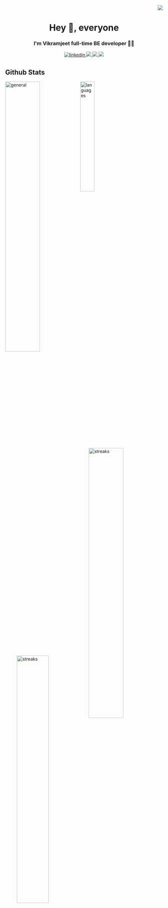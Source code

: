 <div  align="right">
   <img  src="https://komarev.com/ghpvc/?username=svikramjeet&color=lightgrey"/>
</div>
<h1  align="center">Hey 👋, everyone</h1>
<h3  align="center">I'm Vikramjeet full-time BE developer 👨‍💻 </h3>
<div  align="center"  width="100%"  >
   <a href="https://www.linkedin.com/in/svikramjeet" target="_blank">
    <img src="https://img.shields.io/badge/LinkedIn-0077B5?style=for-the-badge&logo=linkedin&logoColor=white" alt="linkedin" style="margin-bottom: 5px;" />
   </a>
   <a href="https://stackoverflow.com/users/7302526/svikramjeet" target="_blank" >
    <img src="https://img.shields.io/badge/stackoverflow-CC2100?style=for-the-badge&logo=stackoverflow&logoColor=grey" />
   </a>
   <a href="https://svikramjeet.blogspot.com" target="_blank" >
    <img src="https://img.shields.io/badge/blogger-000?style=for-the-badge&logo=blogger&logoColor=white" />
   </a>
   <a href="https://www.twitter.com/svikramjeet" target="_blank" class="twitter">
    <img src="https://img.shields.io/badge/twitter-2CA5E0?style=for-the-badge&logo=twitter&logoColor=white"/>
   </a>  
</div>
</div>
<h2  align="left">Github Stats</h2>
<img  align="left"  width="47%"  src="https://github-readme-stats.vercel.app/api?username=svikramjeet&show_icons=true&count_private=true"  alt="general"  />
<img align="center" width="30%" src="https://github-readme-stats.vercel.app/api/top-langs/?username=svikramjeet&langs_count=8&layout=compact" alt="languages"/>
<br/>
<img  align="right"  width="47%"  src="https://activity-graph.herokuapp.com/graph?username=svikramjeet&theme=dracula"  alt="streaks" />
<img  align="right"  width="45%"  src="https://github-readme-streak-stats.herokuapp.com/?user=svikramjeet&cache=false"  alt="streaks" />

